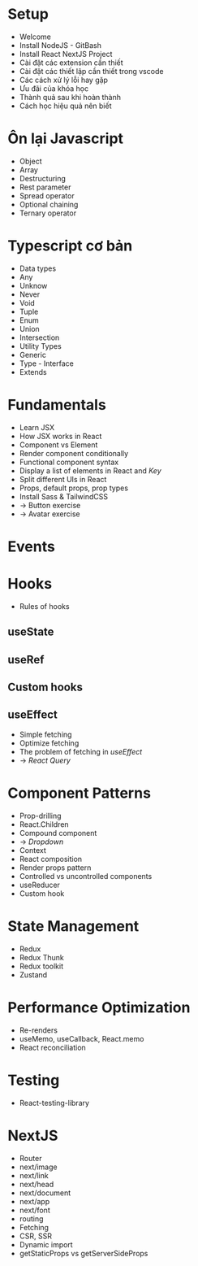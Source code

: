 # Setup

- Welcome
- Install NodeJS - GitBash
- Install React NextJS Project
- Cài đặt các extension cần thiết
- Cài đặt các thiết lập cần thiết trong vscode
- Các cách xử lý lỗi hay gặp
- Ưu đãi của khóa học
- Thành quả sau khi hoàn thành
- Cách học hiệu quả nên biết

# Ôn lại Javascript

- Object
- Array
- Destructuring
- Rest parameter
- Spread operator
- Optional chaining
- Ternary operator

# Typescript cơ bản

- Data types
- Any
- Unknow
- Never
- Void
- Tuple
- Enum
- Union
- Intersection
- Utility Types
- Generic
- Type - Interface
- Extends

# Fundamentals

- Learn JSX
- How JSX works in React
- Component vs Element
- Render component conditionally
- Functional component syntax
- Display a list of elements in React and _Key_
- Split different UIs in React
- Props, default props, prop types
- Install Sass & TailwindCSS
- -> Button exercise
- -> Avatar exercise

# Events

# Hooks

- Rules of hooks

## useState

## useRef

## Custom hooks

## useEffect

- Simple fetching
- Optimize fetching
- The problem of fetching in _useEffect_
- -> _React Query_

# Component Patterns

- Prop-drilling
- React.Children
- Compound component
- -> _Dropdown_
- Context
- React composition
- Render props pattern
- Controlled vs uncontrolled components
- useReducer
- Custom hook

# State Management

- Redux
- Redux Thunk
- Redux toolkit
- Zustand

# Performance Optimization

- Re-renders
- useMemo, useCallback, React.memo
- React reconciliation

# Testing

- React-testing-library

# NextJS

- Router
- next/image
- next/link
- next/head
- next/document
- next/app
- next/font
- routing
- Fetching
- CSR, SSR
- Dynamic import
- getStaticProps vs getServerSideProps
